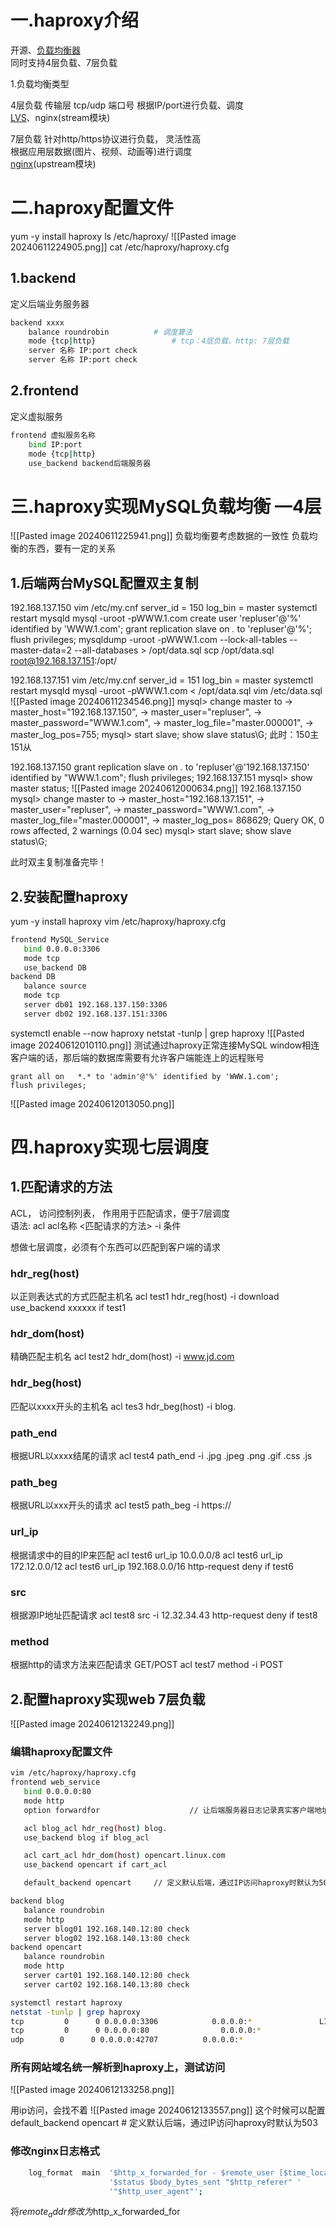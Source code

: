 
# 一.haproxy介绍

开源、[负载均衡器](https://so.csdn.net/so/search?q=%E8%B4%9F%E8%BD%BD%E5%9D%87%E8%A1%A1%E5%99%A8&spm=1001.2101.3001.7020)  
同时支持4层负载、7层负载

1.负载均衡类型

4层负载 传输层 tcp/udp 端口号
根据IP/port进行负载、调度  
[LVS](https://so.csdn.net/so/search?q=LVS&spm=1001.2101.3001.7020)、nginx(stream模块)

7层负载 
针对http/https协议进行负载， 灵活性高  
根据应用层数据(图片、视频、动画等)进行调度  
[nginx](https://so.csdn.net/so/search?q=nginx&spm=1001.2101.3001.7020)(upstream模块)

# 二.haproxy配置文件

 yum -y install haproxy
 ls /etc/haproxy/
![[Pasted image 20240611224905.png]]
cat /etc/haproxy/haproxy.cfg

## 1.backend
定义后端业务服务器
```bash
backend xxxx
	balance roundrobin			# 调度算法
	mode {tcp|http}				    # tcp：4层负载、http: 7层负载
	server 名称 IP:port check
	server 名称 IP:port check
```
## 2.frontend
定义虚拟服务
```bash
frontend 虚拟服务名称
	bind IP:port
	mode {tcp|http}
	use_backend backend后端服务器
```

# 三.haproxy实现MySQL负载均衡 —4层

![[Pasted image 20240611225941.png]]
 负载均衡要考虑数据的一致性
 负载均衡的东西，要有一定的关系
## 1.后端两台MySQL配置双主复制
192.168.137.150
vim /etc/my.cnf
server_id = 150
log_bin = master
systemctl restart mysqld
mysql -uroot -pWWW.1.com
create user 'repluser'@'%' identified by 'WWW.1.com';
grant replication slave on *.* to 'repluser'@'%';
flush privileges;
mysqldump -uroot -pWWW.1.com --lock-all-tables --master-data=2 --all-databases > /opt/data.sql
scp /opt/data.sql root@192.168.137.151:/opt/

192.168.137.151
vim /etc/my.cnf
server_id = 151
log_bin = master
systemctl restart mysqld
mysql -uroot -pWWW.1.com < /opt/data.sql
vim /etc/data.sql
![[Pasted image 20240611234546.png]]
mysql> change master to
    -> master_host="192.168.137.150",
    -> master_user="repluser",
    -> master_password="WWW.1.com",
    -> master_log_file="master.000001",
    -> master_log_pos=755;
mysql> start slave;
show slave status\G;
此时：150主151从

192.168.137.150
grant replication slave on *.* to 'repluser'@'192.168.137.150' identified by "WWW.1.com";
flush privileges;
192.168.137.151
mysql> show master status;
![[Pasted image 20240612000634.png]]
192.168.137.150
mysql> change master to
    -> master_host="192.168.137.151",
    -> master_user="repluser",
    -> master_password="WWW.1.com",
    -> master_log_file="master.000001",
    ->  master_log_pos=  868629;
Query OK, 0 rows affected, 2 warnings (0.04 sec)
mysql> start slave;
show slave status\G;

此时双主复制准备完毕！


## 2.安装配置haproxy
yum -y install haproxy
vim /etc/haproxy/haproxy.cfg
```bash
frontend MySQL_Service
   bind 0.0.0.0:3306
   mode tcp
   use_backend DB
backend DB
   balance source  
   mode tcp
   server db01 192.168.137.150:3306
   server db02 192.168.137.151:3306
```

systemctl enable --now haproxy
netstat -tunlp | grep haproxy
![[Pasted image 20240612010110.png]]
测试通过haproxy正常连接MySQL
window相连客户端的话，那后端的数据库需要有允许客户端能连上的远程账号
```
grant all on   *.* to 'admin'@'%' identified by 'WWW.1.com';
flush privileges;
```
![[Pasted image 20240612013050.png]]



# 四.haproxy实现七层调度
## 1.匹配请求的方法

ACL， 访问控制列表， 作用用于匹配请求，便于7层调度  
语法: acl acl名称 <匹配请求的方法> -i 条件

想做七层调度，必须有个东西可以匹配到客户端的请求

### hdr_reg(host)
以正则表达式的方式匹配主机名
acl test1 hdr_reg(host) -i download 
use_backend xxxxxx if test1

### hdr_dom(host)
精确匹配主机名
acl test2 hdr_dom(host) -i www.jd.com 

### hdr_beg(host)
匹配以xxxx开头的主机名
acl tes3 hdr_beg(host) -i blog.

### path_end
根据URL以xxxx结尾的请求
acl test4 path_end -i .jpg .jpeg .png .gif .css .js 

### path_beg
根据URL以xxx开头的请求
acl test5 path_beg -i https:// 

### url_ip
根据请求中的目的IP来匹配
acl test6 url_ip 10.0.0.0/8
acl test6 url_ip 172.12.0.0/12
acl test6 url_ip 192.168.0.0/16
http-request deny if test6 

### src
根据源IP地址匹配请求
acl test8 src -i 12.32.34.43
http-request deny if test8 

### method
根据http的请求方法来匹配请求 GET/POST
acl test7 method -i POST 

## 2.配置haproxy实现web 7层负载



![[Pasted image 20240612132249.png]]

### 编辑haproxy配置文件
```bash
vim /etc/haproxy/haproxy.cfg 
frontend web_service
   bind 0.0.0.0:80
   mode http
   option forwardfor					// 让后端服务器日志记录真实客户端地址

   acl blog_acl hdr_reg(host) blog.
   use_backend blog if blog_acl

   acl cart_acl hdr_dom(host) opencart.linux.com
   use_backend opencart if cart_acl

   default_backend opencart     // 定义默认后端，通过IP访问haproxy时默认为503 

backend blog
   balance roundrobin
   mode http
   server blog01 192.168.140.12:80 check
   server blog02 192.168.140.13:80 check
backend opencart
   balance roundrobin
   mode http
   server cart01 192.168.140.12:80 check
   server cart02 192.168.140.13:80 check
```


```bash
systemctl restart haproxy
netstat -tunlp | grep haproxy
tcp         0      0 0.0.0.0:3306            0.0.0.0:*               LISTEN      1909/haproxy    
tcp         0      0 0.0.0.0:80                0.0.0.0:*               LISTEN      1909/haproxy     
udp        0      0 0.0.0.0:42707          0.0.0.0:*                                 1908/haproxy   
```

### 所有网站域名统一解析到haproxy上，测试访问
![[Pasted image 20240612133258.png]]

用ip访问，会找不着
![[Pasted image 20240612133557.png]]
这个时候可以配置
default_backend opencart  # 定义默认后端，通过IP访问haproxy时默认为503

### 修改nginx日志格式

```bash
    log_format  main  '$http_x_forwarded_for - $remote_user [$time_local] "$request" '
                      '$status $body_bytes_sent "$http_referer" '
                      '"$http_user_agent"';
```

将$remote_addr修改为$http_x_forwarded_for
